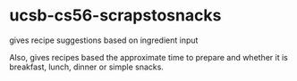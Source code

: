 # ucsb-cs56-scrapstosnacks
gives recipe suggestions based on ingredient input 

Also, gives recipes based the approximate time to prepare and whether it is breakfast, lunch, dinner or simple snacks.


